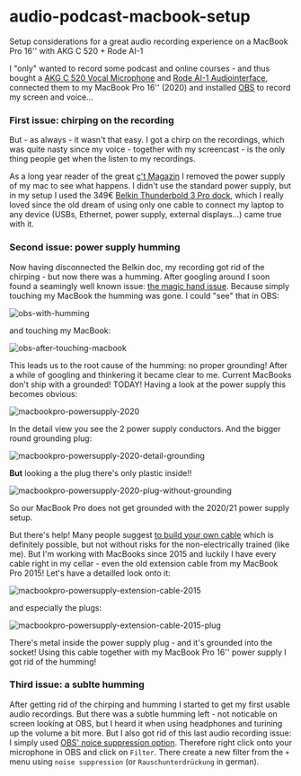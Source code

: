 # audio-podcast-macbook-setup
Setup considerations for a great audio recording experience on a MacBook Pro 16'' with AKG C 520 + Rode AI-1

I "only" wanted to record some podcast and online courses - and thus bought a [AKG C 520 Vocal Microphone](https://www.thomann.de/de/akg_c_520.htm) and [Rode AI-1 Audiointerface](https://www.thomann.de/de/rode_ai_1.htm), connected them to my MacBook Pro 16'' (2020) and installed [OBS](https://obsproject.com/) to record my screen and voice...

### First issue: chirping on the recording

But - as always - it wasn't that easy. I got a chirp on the recordings, which was quite nasty since my voice - together with my screencast - is the only thing people get when the listen to my recordings. 

As a long year reader of the great [c't Magazin](https://www.heise.de/ct/) I removed the power supply of my mac to see what happens. I didn't use the standard power supply, but in my setup I used the 349€ [Belkin Thunderbold 3 Pro dock](https://www.belkin.com/de/business/hubs-and-docks-for-business/docking-stations-for-business/thunderbolt-3-dock-pro/p/p-f4u097/), which I really loved since the old dream of using only one cable to connect my laptop to any device (USBs, Ethernet, power supply, external displays...) came true with it.


### Second issue: power supply humming

Now having disconnected the Belkin doc, my recording got rid of the chirping - but now there was a humming. After googling around I soon found a seamingly well known issue: [the magic hand issue](https://sendegate.de/t/macbook-pro-2016-netzbrummen-magische-hand-und-interface/4732/12). Because simply touching my MacBook the humming was gone. I could "see" that in OBS:

![obs-with-humming](obs-with-humming.png)

and touching my MacBook:

![obs-after-touching-macbook](obs-after-touching-macbook.png)

This leads us to the root cause of the humming: no proper grounding! After a while of googling and thinkering it became clear to me. Current MacBooks don't ship with a grounded! TODAY! Having a look at the power supply this becomes obvious:

![macbookpro-powersupply-2020](macbookpro-powersupply-2020.png)

In the detail view you see the 2 power supply conductors. And the bigger round grounding plug:

![macbookpro-powersupply-2020-detail-grounding](macbookpro-powersupply-2020-detail-grounding.png)

**But** looking a the plug there's only plastic inside!!

![macbookpro-powersupply-2020-plug-without-grounding](macbookpro-powersupply-2020-plug-without-grounding.jpg)

So our MacBook Pro does not get grounded with the 2020/21 power supply setup.

But there's help! Many people suggest [to build your own cable](https://sendegate.de/t/bastelecke-erdungskabel-gegen-50hz-netzbrummen/3262) which is definitely possible, but not without risks for the non-electrically trained (like me). But I'm working with MacBooks since 2015 and luckily I have every cable right in my cellar - even the old extension cable from my MacBook Pro 2015! Let's have a detailled look onto it:

![macbookpro-powersupply-extension-cable-2015](macbookpro-powersupply-extension-cable-2015.jpg)

and especially the plugs:

![macbookpro-powersupply-extension-cable-2015-plug](macbookpro-powersupply-extension-cable-2015-plug.jpg)

There's metal inside the power supply plug - and it's grounded into the socket! Using this cable together with my MacBook Pro 16'' power supply I got rid of the humming!


### Third issue: a sublte humming

After getting rid of the chirping and humming I started to get my first usable audio recordings. But there was a subtle humming left - not noticable on screen looking at OBS, but I heard it when using headphones and turining up the volume a bit more. But I also got rid of this last audio recording issue: I simply used [OBS' noice suppression option](https://obsproject.com/forum/threads/rauschunterdr%C3%BCckung.117913/). Therefore right click onto your microphone in OBS and click on `Filter`. There create a new filter from the `+` menu using `noise suppression` (or `Rauschunterdrückung` in german).
